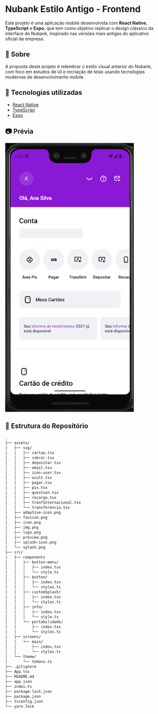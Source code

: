 # Nubank Estilo Antigo - Frontend

Este projeto é uma aplicação mobile desenvolvida com **React Native**, **TypeScript** e **Expo**, que tem como objetivo replicar o design clássico da interface do Nubank, inspirado nas versões mais antigas do aplicativo oficial da empresa.

## 📱 Sobre

A proposta deste projeto é relembrar o estilo visual anterior do Nubank, com foco em estudos de UI e recriação de telas usando tecnologias modernas de desenvolvimento mobile.

## 🚀 Tecnologias utilizadas

- [React Native](https://reactnative.dev/)
- [TypeScript](https://www.typescriptlang.org/)
- [Expo](https://expo.dev/)

## 📷 Prévia

![Preview do app](./assets/preview.png)

## 📂 Estrutura do Repositório

```plaintext
.
├── assets/
│   ├── svg/
│   │   ├── cartao.tsx
│   │   ├── cobrar.tsx
│   │   ├── depositar.tsx
│   │   ├── email.tsx
│   │   ├── icon-user.tsx
│   │   ├── ocult.tsx
│   │   ├── pagar.tsx
│   │   ├── pix.tsx
│   │   ├── question.tsx
│   │   ├── recarga.tsx
│   │   ├── tranfInternacional.tsx
│   │   └── transferencia.tsx
│   ├── adaptive-icon.png
│   ├── favicon.png
│   ├── icon.png
│   ├── img.png
│   ├── logo.png
│   ├── preview.png
│   ├── splash-icon.png
│   └── splash.png
├── src/
│   ├── components
│   │   ├── button-menu/
│   │   │   ├── index.tsx
│   │   │   └── style.ts
│   │   ├── button/
│   │   │   ├── index.tsx
│   │   │   └── styles.ts
│   │   ├── customSplash/
│   │   │   ├── index.tsx
│   │   │   └── styles.ts
│   │   ├── info/
│   │   │   ├── index.tsx
│   │   │   └── style.ts
│   │   └── portabilidade/
│   │       ├── index.tsx
│   │       └── styles.ts
│   ├── screens/
│   │   └── main/
│   │       ├── index.tsx
│   │       └── styles.ts
│   └── theme/
│       └── tokens.ts
├── .gitignore
├── App.tsx
├── README.md
├── app.json
├── index.ts
├── package-lock.json
├── package.json
├── tsconfig.json
└── yarn.lock

